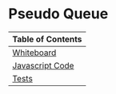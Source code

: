 # Pseudo Queue

|Table of Contents|
|-----------------|
|[Whiteboard](./PseudoQueue.png)|
|[Javascript Code](./PseudoQueue.js)
|[Tests](./PseudoQueue.test.js)|
